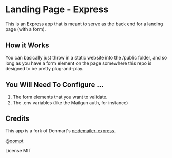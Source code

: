 # Landing Page - Express 

This is an Express app that is meant to serve as the back end for a landing page (with a form).


## How it Works

You can basically just throw in a static website into the /public folder, and so long as you have a form element on the page somewhere this repo is designed to be pretty plug-and-play. 


## You Will Need To Configure ...

1. The form elements that you want to validate.
2. The .env variables (like the Mailgun auth, for instance)


## Credits 

This app is a fork of Denmart's [nodemailer-express](https://github.com/dennmart/nodemailer-express).

[@oompt](http://twitter.com/oompt)

License MIT
